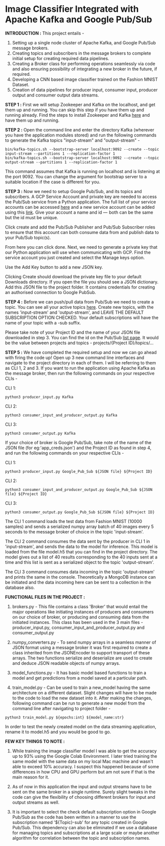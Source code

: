 # Image Classifier Integrated with Apache Kafka and Google Pub/Sub

**INTRODUCTION :**
This project entails -  
1. Setting up a single node cluster of Apache Kafka, and Google Pub/Sub message brokers.
2. Creating topics and subscribers in the message brokers to complete initial setup for creating required data pipelines.
3. Creating a Broker class for performing operations seamlessly via code and also ensuring possibility of integrating a new broker in the future, if required.
4. Developing a CNN based image classifier trained on the Fashion MNIST Dataset.
5. Creation of data pipelines for producer input, consumer input, producer output and consumer output data streams.

**STEP 1 :**
First we will setup Zookeeper and Kafka on the localhost, and get them up and running. You can skip this step if you have them up and running already. Find the steps to install Zookeeper and Kafka [here](https://www.tutorialspoint.com/apache_kafka/apache_kafka_installation_steps.htm) and have them up and running.

**STEP 2 :**
Open the command line and enter the directory Kafka (wherever you have the application modules stored) and run the following commands to generate the Kafka topics "input-stream" and "output-stream" -
```
bin/kafka-topics.sh --bootstrap-server localhost:9092 --create --topic input-stream --partitions 1 --replication-factor 1
bin/kafka-topics.sh --bootstrap-server localhost:9092 --create --topic output-stream --partitions 1 --replication-factor 1
```
This command assumes that Kafka is running on localhost and is listening at the port 9092. You can change the argument for bootstrap server to a suitable location if the case is different for you.

**STEP 3 :**
Now we need to setup Google Pub/Sub, and its topics and subscribers.
A GCP Service Account and private key are needed to access the Pub/Sub service from a Python application.
The full list of your service accounts can be accessed [here](https://console.cloud.google.com/iam-admin/serviceaccounts) and a new service account can be added using this [link](https://console.cloud.google.com/iam-admin/serviceaccounts/create). Give your account a name and id —  both can be the same but the id must be unique.

Click create and add the Pub/Sub Publisher and Pub/Sub Subscriber roles to ensure that this account can both consume data from and publish data to your Pub/Sub topic(s).

From here you can click done.
Next, we need to generate a private key that our Python application will use when communicating with GCP. Find the service account you just created and select the Manage keys option.

Use the Add Key button to add a new JSON key.

Clicking Create should download the private key file to your default Downloads directory. If you open the file you should see a JSON dictionary. Add this JSON file to the project folder. It contains credentials for creating an authorised connection to Google PubSub.

**STEP 4 :**
Before we can push/pull data from Pub/Sub we need to create a topic. You can see all your active topics [here](https://console.cloud.google.com/cloudpubsub/topic/list). Create new topics, with the names 'input-stream' and 'output-stream', and LEAVE THE DEFAULT SUBSCRIPTION OPTION CHECKED. Your default subscriptions will have the name of your topic with a -sub suffix.

Please take note of your Project ID and the name of your JSON file downloaded in step 3. You can find the id on the Pub/Sub [list page](https://console.cloud.google.com/cloudpubsub/topic/list). It would be the value between projects and topics - projects/{Project ID}/topics/...

**STEP 5 :**
We have completed the required setup and now we can go ahead with firing the code up!
Open up 3 new command line interfaces and navigate to the project directory in each of them. I will be referring to them as CLI 1, 2 and 3.
If you want to run the application using Apache Kafka as the message broker, then run the following commands on your respective CLIs -

CLI 1:
```
python3 producer_input.py Kafka
```
CLI 2:
```
python3 consumer_input_and_producer_output.py Kafka
```
CLI 3:
```
python3 consumer_output.py Kafka
```

If your choice of broker is Google Pub/Sub, take note of the name of the JSON file (for eg:'app_creds.json') and the Project ID as found in step 4, and run the following commands on your respective CLIs -

CLI 1:
```
python3 producer_input.py Google_Pub_Sub ${JSON file} ${Project ID}
```
CLI 2:
```
python3 consumer_input_and_producer_output.py Google_Pub_Sub ${JSON file} ${Project ID}
```
CLI 3:
```
python3 consumer_output.py Google_Pub_Sub ${JSON file} ${Project ID}
```

The CLI 1 command loads the test data from Fashion MNIST (10000 samples) and sends a serialized numpy array batch of 40 images every 5 seconds to the message broker of choice in the topic 'input-stream'.

The CLI 2 command consumes the data sent by the producer in CLI 1 in 'input-stream', and sends the data to the model for inference. This model is loaded from the file model.h5 that you can find in the project directory. The model gives out a list of 40 results corresponding to the 40 inputs sent at a time and this list is sent as a serialized object to the topic 'output-stream'.

The CLI 3 command consumes data incoming in the topic 'output-stream' and prints the same in the console. Theoretically a MongoDB instance can be initiated and the data incoming here can be sent to a collection in the database also.

**FUNCTIONAL FILES IN THE PROJECT :**

1. brokers.py - This file contains a class 'Broker' that would entail the major operations like initiating instances of producers and consumers on our choice of broker, or producing and consuming data from the initiated instances. This class has been used in the 3 main files - producer_input.py, consumer_input_and_producer_output.py and consumer_output.py

2. numpy_converters.py - To send numpy arrays in a seamless manner of JSON format using a message broker it was first required to create a class inherited from the JSONEncoder to support transport of these arrays. The two functions serialize and deserialize are used to create and deduce JSON readable objects of numpy arrays.

3. model_functions.py - It has basic model based functions to train a model and get predictions from a model saved at a particular path.

4. train_model.py - Can be used to train a new_model having the same architecture on a different dataset. Slight changes will have to be made to the code to load the new dataset into it. After making the changes, following command can be run to generate a new model from the command line after navigating to project folder -
```
python3 train_model.py ${epochs:int} ${model_name:str}
```
In order to test the newly created model on the data streaming application, rename it to model.h5 and you would be good to go.

**FEW KEY THINGS TO NOTE :**
1. While training the image classifier model I was able to get the accuracy up to 93% using the Google Colab Environment. I later tried training the same model with the same data on my local Mac machine and wasn't able to exceed 10% accuracy. I suspect this happened because of some differences in how CPU and GPU perform but am not sure if that is the main reason for it.

2. As of now in this application the input and output streams have to be sent on the same broker in a single runtime. Surely slight tweaks in the code can give the flexibility of choosing different brokers for input and output streams as well.

3. It is important to select the check default subscription option in Google Pub/Sub as the code has been written in a manner to use the subscription named '${Topic}-sub' for any topic created in Google Pub/Sub. This dependency can also be eliminated if we use a database for managing topics and subscriptions at a large scale or maybe another algorithm for correlation between the topic and subscription names.
